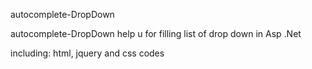 autocomplete-DropDown

autocomplete-DropDown help u for filling list of drop down in Asp .Net

including:
html, jquery and css codes
